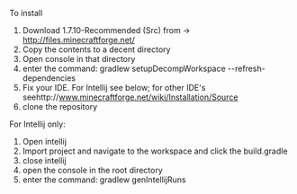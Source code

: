 To install  

1. Download 1.7.10-Recommended (Src) from -> http://files.minecraftforge.net/
2. Copy the contents to a decent directory
3. Open console in that directory
4. enter the command: gradlew setupDecompWorkspace --refresh-dependencies
5. Fix your IDE. For Intellij see below; for other IDE's seehttp://www.minecraftforge.net/wiki/Installation/Source
6. clone the repository


For Intellij only:

1. Open intellij
2. Import project and navigate to the workspace and click the build.gradle
3. close intellij
4. open the console in the root directory
5. enter the command: gradlew genIntellijRuns